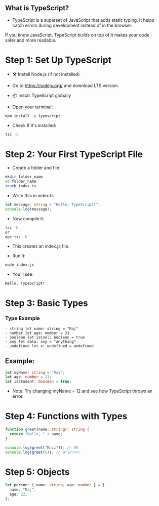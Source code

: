 ## What is TypeScript?

- TypeScript is a superset of JavaScript that adds static typing. It helps catch errors during development instead of in the browser.

If you know JavaScript, TypeScript builds on top of it makes your code safer and more readable.

# Step 1: Set Up TypeScript

- 🛠 Install Node.js (if not installed)
- Go to https://nodejs.org/ and download LTS version.

- 📦 Install TypeScript globally
- Open your terminal:

```bash
npm install -g typescript
```

- Check if it's installed:

```bash
tsc -v
```

# Step 2: Your First TypeScript File

- Create a folder and file

```bash
mkdir folder_name
cd folder_name
touch index.ts
```

- Write this in index.ts

```ts
let message: string = "Hello, TypeScript!";
console.log(message);
```

- Now compile it:

```bash
tsc -b
or
npx tsc -b
```

- This creates an index.js file.

- Run it:

```bash
node index.js
```

- You’ll see:

`Hello, TypeScript!`

# Step 3: Basic Types

### Type Example

```
- string let name: string = "Raj"
- number let age: number = 21
- boolean let isCool: boolean = true
- any let data: any = "anything"
- undefined let x: undefined = undefined
```

## Example:

```ts
let myName: string = "Raj";
let age: number = 21;
let isStudent: boolean = true;
```

- Note: Try changing myName = 12 and see how TypeScript throws an error.

# Step 4: Functions with Types

```ts
function greet(name: string): string {
  return "Hello, " + name;
}

console.log(greet("Razz")); // OK
console.log(greet(5)); // ❌ Error!
```

# Step 5: Objects

```ts
let person: { name: string; age: number } = {
  name: "Raj",
  age: 22,
};
```

